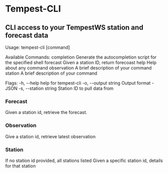 # Tempest-CLI
## CLI access to your TempestWS station and forecast data
Usage:
  tempest-cli [command]

Available Commands:
  completion  Generate the autocompletion script for the specified shell
  forecast    Given a station ID, return forecoast
  help        Help about any command
  observation A brief description of your command
  station     A brief description of your command

Flags:
  -h, --help             help for tempest-cli
  -o, --output string    Output format - JSON
  -s, --station string   Station ID to pull data from

  ### Forecast
  Given a station id, retrieve the forecast. 
  ### Observation
  Give a station id, retrieve latest observation
  ### Station
  If no station id provided, all stations listed 
  Given a specific station id, details for that station